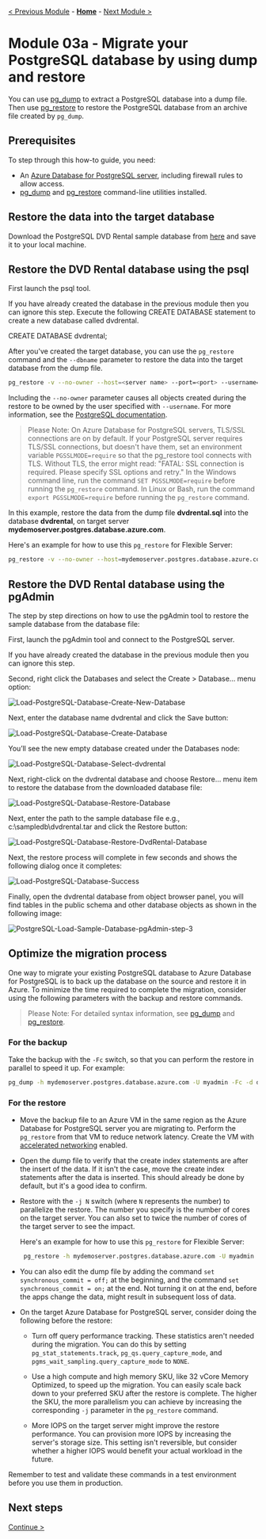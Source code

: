[< Previous Module](../module01/CreateAzurePostGresql.md) - **[Home](../../README.md)** - [Next Module >](./how-to-migrate-using-export-and-import.md)


# Module 03a - Migrate your PostgreSQL database by using dump and restore


You can use [pg_dump](https://www.postgresql.org/docs/current/static/app-pgdump.html) to extract a PostgreSQL database into a dump file. Then use [pg_restore](https://www.postgresql.org/docs/current/static/app-pgrestore.html) to restore the PostgreSQL database from an archive file created by `pg_dump`.

## Prerequisites

To step through this how-to guide, you need:
- An [Azure Database for PostgreSQL server](../single-server/quickstart-create-server-database-portal.md), including firewall rules to allow access.
- [pg_dump](https://www.postgresql.org/docs/current/static/app-pgdump.html) and [pg_restore](https://www.postgresql.org/docs/current/static/app-pgrestore.html) command-line utilities installed.

## Restore the data into the target database

Download the PostgreSQL DVD Rental sample database from [here](../module02/dbdump/dvdrental.sql) and save it to your local machine.

## Restore the DVD Rental database using the psql

First launch the psql tool.

If you have already created the database in the previous module then you can ignore this step.
Execute the following CREATE DATABASE statement to create a new database called dvdrental.

CREATE DATABASE dvdrental;


After you've created the target database, you can use the `pg_restore` command and the  `--dbname` parameter to restore the data into the target database from the dump file.

```bash
pg_restore -v --no-owner --host=<server name> --port=<port> --username=<user-name> --dbname=<target database name> C:\sampledb\dvdrental.sql
```

Including the `--no-owner` parameter causes all objects created during the restore to be owned by the user specified with `--username`. For more information, see the [PostgreSQL documentation](https://www.postgresql.org/docs/9.6/static/app-pgrestore.html).

> Please Note:
> On Azure Database for PostgreSQL servers, TLS/SSL connections are on by default. If your PostgreSQL server requires TLS/SSL connections, but doesn't have them, set an environment variable `PGSSLMODE=require` so that the pg_restore tool connects with TLS. Without TLS, the error might read: "FATAL: SSL connection is required. Please specify SSL options and retry." In the Windows command line, run the command `SET PGSSLMODE=require` before running the `pg_restore` command. In Linux or Bash, run the command `export PGSSLMODE=require` before running the `pg_restore` command. 
>

In this example, restore the data from the dump file **dvdrental.sql** into the database **dvdrental**, on target server **mydemoserver.postgres.database.azure.com**.


Here's an example for how to use this `pg_restore` for Flexible Server:

```bash
pg_restore -v --no-owner --host=mydemoserver.postgres.database.azure.com --port=5432 --username=mylogin --dbname=mypgsqldb C:\sampledb\dvdrental.tar
```
## Restore the DVD Rental database using the pgAdmin

The step by step directions on how to use the pgAdmin tool to restore the sample database from the database file:

First, launch the pgAdmin tool and connect to the PostgreSQL server.

If you have already created the database in the previous module then you can ignore this step. 

Second, right click the Databases and select the Create > Database… menu option:


![Load-PostgreSQL-Database-Create-New-Database](./image/Load-PostgreSQL-Database-Create-New-Database.png) 

Next, enter the database name dvdrental and click the Save button:

![Load-PostgreSQL-Database-Create-Database](./image/Load-PostgreSQL-Database-Create-Database.png) 

You’ll see the new empty database created under the Databases node:

![Load-PostgreSQL-Database-Select-dvdrental](./image/Load-PostgreSQL-Database-Select-dvdrental.png) 

Next, right-click on the dvdrental database and choose Restore… menu item to restore the database from the downloaded database file:

![Load-PostgreSQL-Database-Restore-Database](./image/Load-PostgreSQL-Database-Restore-Database.png) 

Next, enter the path to the sample database file e.g., c:\sampledb\dvdrental.tar and click the Restore button:

![Load-PostgreSQL-Database-Restore-DvdRental-Database](./image/Load-PostgreSQL-Database-Restore-DvdRental-Database.png) 

Next, the restore process will complete in few seconds and shows the following dialog once it completes:

![Load-PostgreSQL-Database-Success](./image/Load-PostgreSQL-Database-Success.png)

Finally, open the dvdrental database from object browser panel, you will find tables in the public schema and other database objects as shown in the following image:

![PostgreSQL-Load-Sample-Database-pgAdmin-step-3](./image/PostgreSQL-Load-Sample-Database-pgAdmin-step-3.png)


## Optimize the migration process

One way to migrate your existing PostgreSQL database to Azure Database for PostgreSQL is to back up the database on the source and restore it in Azure. To minimize the time required to complete the migration, consider using the following parameters with the backup and restore commands.

> Please Note:
> For detailed syntax information, see [pg_dump](https://www.postgresql.org/docs/current/static/app-pgdump.html) and [pg_restore](https://www.postgresql.org/docs/current/static/app-pgrestore.html).
>

### For the backup

Take the backup with the `-Fc` switch, so that you can perform the restore in parallel to speed it up. For example:

```bash
pg_dump -h mydemoserver.postgres.database.azure.com -U myadmin -Fc -d dvdrental -f Z:\Data\Backups\dvdrental.dump
```

### For the restore

- Move the backup file to an Azure VM in the same region as the Azure Database for PostgreSQL server you are migrating to. Perform the `pg_restore` from that VM to reduce network latency. Create the VM with [accelerated networking](../../virtual-network/create-vm-accelerated-networking-powershell.md) enabled.

- Open the dump file to verify that the create index statements are after the insert of the data. If it isn't the case, move the create index statements after the data is inserted. This should already be done by default, but it's a good idea to confirm.

- Restore with the `-j N` switch (where `N` represents the number) to parallelize the restore. The number you specify is the number of cores on the target server. You can also set to twice the number of cores of the target server to see the impact.

   
    Here's an example for how to use this `pg_restore` for Flexible Server:

    ```bash
     pg_restore -h mydemoserver.postgres.database.azure.com -U myadmin -j 4 -d dvdrental Z:\Data\Backups\dvdrental.dump
    ```

- You can also edit the dump file by adding the command `set synchronous_commit = off;` at the beginning, and the command `set synchronous_commit = on;` at the end. Not turning it on at the end, before the apps change the data, might result in subsequent loss of data.

- On the target Azure Database for PostgreSQL server, consider doing the following before the restore:
    
  - Turn off query performance tracking. These statistics aren't needed during the migration. You can do this by setting `pg_stat_statements.track`, `pg_qs.query_capture_mode`, and `pgms_wait_sampling.query_capture_mode` to `NONE`.

  - Use a high compute and high memory SKU, like 32 vCore Memory Optimized, to speed up the migration. You can easily scale back down to your preferred SKU after the restore is complete. The higher the SKU, the more parallelism you can achieve by increasing the corresponding `-j` parameter in the `pg_restore` command.

  - More IOPS on the target server might improve the restore performance. You can provision more IOPS by increasing the server's storage size. This setting isn't reversible, but consider whether a higher IOPS would benefit your actual workload in the future.

Remember to test and validate these commands in a test environment before you use them in production.

## Next steps
[Continue >](../module02/how-to-migrate-using-export-and-import.md)


